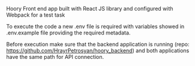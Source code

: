  
Hoory
Front end app built with React JS library and configured with Webpack for a test task

To execute the code a new .env file is required with variables showed in .env.example file providing the required metadata.

Before execution make sure that the backend application is running (repo: https://github.com/HrayrPetrosyan/hoory_backend) and both applications have the same path for API connection.